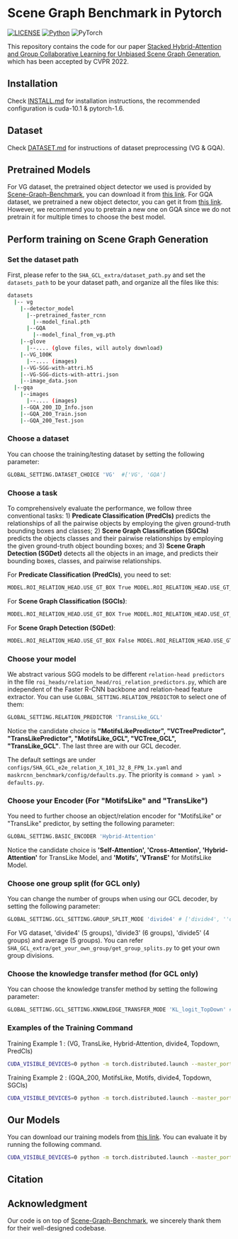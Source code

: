 # Scene Graph Benchmark in Pytorch

[![LICENSE](https://img.shields.io/badge/license-MIT-green)](https://github.com/dongxingning/SHA_GCL_for_SGG/blob/master/LICENSE)
[![Python](https://img.shields.io/badge/python-3.6-blue.svg)](https://www.python.org/)
![PyTorch](https://img.shields.io/badge/pytorch-1.6.0-%237732a8)

This repository contains the code for our paper [Stacked Hybrid-Attention and Group Collaborative Learning for Unbiased
Scene Graph Generation](), which has been accepted by CVPR 2022.

## Installation

Check [INSTALL.md](INSTALL.md) for installation instructions, the recommended configuration is cuda-10.1 & pytorch-1.6.  

## Dataset

Check [DATASET.md](DATASET.md) for instructions of dataset preprocessing (VG & GQA).

## Pretrained Models

For VG dataset, the pretrained object detector we used is provided by [Scene-Graph-Benchmark](https://github.com/KaihuaTang/Scene-Graph-Benchmark.pytorch), you can download it from [this link](https://onedrive.live.com/embed?cid=22376FFAD72C4B64&resid=22376FFAD72C4B64%21779870&authkey=AH5CPVb9g5E67iQ). For GQA dataset, we pretrained a new object detector, you can get it from [this link](https://1drv.ms/u/s!AjK8-t5JiDT1kxBfihou2smfXFV9?e=VtyoR7). However, we recommend you to pretrain a new one on GQA since we do not pretrain it for multiple times to choose the best model.

## Perform training on Scene Graph Generation

### Set the dataset path

First, please refer to the ```SHA_GCL_extra/dataset_path.py``` and set the ```datasets_path``` to be your dataset path, and organize all the files like this:
```bash
datasets
  |-- vg
    |--detector_model
      |--pretrained_faster_rcnn
        |--model_final.pth
      |--GQA
        |--model_final_from_vg.pth       
    |--glove
      |--.... (glove files, will autoly download)
    |--VG_100K
      |--.... (images)
    |--VG-SGG-with-attri.h5 
    |--VG-SGG-dicts-with-attri.json
    |--image_data.json    
  |--gqa
    |--images
      |--.... (images)
    |--GQA_200_ID_Info.json
    |--GQA_200_Train.json
    |--GQA_200_Test.json
```

### Choose a dataset

You can choose the training/testing dataset by setting the following parameter:
``` bash
GLOBAL_SETTING.DATASET_CHOICE 'VG'  #['VG', 'GQA']
```

### Choose a task

To comprehensively evaluate the performance, we follow three conventional tasks: 1) **Predicate Classification (PredCls)** predicts the relationships of all the pairwise objects by employing the given ground-truth bounding boxes and classes; 2) **Scene Graph Classification (SGCls)** predicts the objects classes and their pairwise relationships by employing the given ground-truth object bounding boxes; and 3) **Scene Graph Detection (SGDet)** detects all the objects in an image, and predicts their bounding boxes, classes, and pairwise relationships.

For **Predicate Classification (PredCls)**, you need to set:
``` bash
MODEL.ROI_RELATION_HEAD.USE_GT_BOX True MODEL.ROI_RELATION_HEAD.USE_GT_OBJECT_LABEL True
```
For **Scene Graph Classification (SGCls)**:
``` bash
MODEL.ROI_RELATION_HEAD.USE_GT_BOX True MODEL.ROI_RELATION_HEAD.USE_GT_OBJECT_LABEL False
```
For **Scene Graph Detection (SGDet)**:
``` bash
MODEL.ROI_RELATION_HEAD.USE_GT_BOX False MODEL.ROI_RELATION_HEAD.USE_GT_OBJECT_LABEL False
```

### Choose your model

We abstract various SGG models to be different ```relation-head predictors``` in the file ```roi_heads/relation_head/roi_relation_predictors.py```, which are independent of the Faster R-CNN backbone and relation-head feature extractor. You can use ```GLOBAL_SETTING.RELATION_PREDICTOR``` to select one of them:

```bash
GLOBAL_SETTING.RELATION_PREDICTOR 'TransLike_GCL'
```

Notice the candidate choice is **"MotifsLikePredictor", "VCTreePredictor", "TransLikePredictor", "MotifsLike_GCL", "VCTree_GCL", "TransLike_GCL"**. The last three are with our GCL decoder.

The default settings are under ```configs/SHA_GCL_e2e_relation_X_101_32_8_FPN_1x.yaml``` and ```maskrcnn_benchmark/config/defaults.py```. The priority is ```command > yaml > defaults.py```.

### Choose your Encoder (For "MotifsLike" and "TransLike")

You need to further choose an object/relation encoder for "MotifsLike" or "TransLike" predictor, by setting the following parameter:

```bash
GLOBAL_SETTING.BASIC_ENCODER 'Hybrid-Attention'
```

Notice the candidate choice is **'Self-Attention', 'Cross-Attention', 'Hybrid-Attention'** for TransLike Model, and **'Motifs', 'VTransE'** for MotifsLike Model.

### Choose one group split (for GCL only)

You can change the number of groups when using our GCL decoder, by setting the following parameter:

```bash
GLOBAL_SETTING.GCL_SETTING.GROUP_SPLIT_MODE 'divide4' # ['divide4', ''divide3', 'divide5', 'average']
```

For VG dataset, 'divide4' (5 groups), 'divide3' (6 groups), 'divide5' (4 groups) and average (5 groups). You can refer ```SHA_GCL_extra/get_your_own_group/get_group_splits.py``` to get your own group divisions.

### Choose the knowledge transfer method (for GCL only)

You can choose the knowledge transfer method by setting the following parameter:

```bash
GLOBAL_SETTING.GCL_SETTING.KNOWLEDGE_TRANSFER_MODE 'KL_logit_TopDown' # ['None', 'KL_logit_Neighbor', 'KL_logit_TopDown', 'KL_logit_BottomUp', 'KL_logit_BiDirection']
```

### Examples of the Training Command
Training Example 1 : (VG, TransLike, Hybrid-Attention, divide4, Topdown, PredCls)
```bash
CUDA_VISIBLE_DEVICES=0 python -m torch.distributed.launch --master_port 10025 --nproc_per_node=1 tools/relation_train_net.py --config-file "configs/SHA_GCL_e2e_relation_X_101_32_8_FPN_1x.yaml" GLOBAL_SETTING.DATASET_CHOICE 'VG' GLOBAL_SETTING.RELATION_PREDICTOR 'TransLike_GCL' GLOBAL_SETTING.BASIC_ENCODER 'Hybrid-Attention' GLOBAL_SETTING.GCL_SETTING.GROUP_SPLIT_MODE 'divide4' GLOBAL_SETTING.GCL_SETTING.KNOWLEDGE_TRANSFER_MODE 'KL_logit_TopDown' MODEL.ROI_RELATION_HEAD.USE_GT_BOX True MODEL.ROI_RELATION_HEAD.USE_GT_OBJECT_LABEL True SOLVER.IMS_PER_BATCH 8 TEST.IMS_PER_BATCH 8 DTYPE "float16" SOLVER.MAX_ITER 60000 SOLVER.VAL_PERIOD 5000 SOLVER.CHECKPOINT_PERIOD 5000 GLOVE_DIR /home/share/datasets/vg/glove OUTPUT_DIR /home/share/datasets/output/SHA_GCL_VG_PredCls_test
```

Training Example 2 : (GQA_200, MotifsLike, Motifs, divide4, Topdown, SGCls)
```bash
CUDA_VISIBLE_DEVICES=0 python -m torch.distributed.launch --master_port 10025 --nproc_per_node=1 tools/relation_train_net.py --config-file "configs/SHA_GCL_e2e_relation_X_101_32_8_FPN_1x.yaml" GLOBAL_SETTING.DATASET_CHOICE 'GQA_200' GLOBAL_SETTING.RELATION_PREDICTOR 'MotifsLike_GCL' GLOBAL_SETTING.BASIC_ENCODER 'Motifs' GLOBAL_SETTING.GCL_SETTING.GROUP_SPLIT_MODE 'divide4' GLOBAL_SETTING.GCL_SETTING.KNOWLEDGE_TRANSFER_MODE 'KL_logit_TopDown' MODEL.ROI_RELATION_HEAD.USE_GT_BOX True MODEL.ROI_RELATION_HEAD.USE_GT_OBJECT_LABEL False SOLVER.IMS_PER_BATCH 8 TEST.IMS_PER_BATCH 1 DTYPE "float16" SOLVER.MAX_ITER 60000 SOLVER.VAL_PERIOD 5000 SOLVER.CHECKPOINT_PERIOD 5000 GLOVE_DIR /home/share/datasets/vg/glove OUTPUT_DIR /home/share/datasets/output/Motifs_GCL_GQA_SGCls_test
```

## Our Models

You can download our training models from [this link](https://1drv.ms/u/s!AjK8-t5JiDT1kxI8NkjiMUWBRnWd?e=w5zuBh). You can evaluate it by running the following command.
```bash
CUDA_VISIBLE_DEVICES=0 python -m torch.distributed.launch --master_port 10025 --nproc_per_node=1 tools/relation_test_net.py --config-file "configs/SHA_GCL_e2e_relation_X_101_32_8_FPN_1x.yaml" GLOBAL_SETTING.DATASET_CHOICE 'VG' GLOBAL_SETTING.RELATION_PREDICTOR 'TransLike_GCL' GLOBAL_SETTING.BASIC_ENCODER 'Hybrid-Attention' GLOBAL_SETTING.GCL_SETTING.GROUP_SPLIT_MODE 'divide4' GLOBAL_SETTING.GCL_SETTING.KNOWLEDGE_TRANSFER_MODE 'KL_logit_TopDown' MODEL.ROI_RELATION_HEAD.USE_GT_BOX True MODEL.ROI_RELATION_HEAD.USE_GT_OBJECT_LABEL True TEST.IMS_PER_BATCH 8 DTYPE "float16" GLOVE_DIR /home/share/datasets/vg/glove OUTPUT_DIR /home/share/datasets/output/SHA_GCL_VG_PredCls_test
```

## Citation


## Acknowledgment

Our code is on top of [Scene-Graph-Benchmark](https://github.com/KaihuaTang/Scene-Graph-Benchmark.pytorch), we sincerely thank them for their well-designed codebase.
